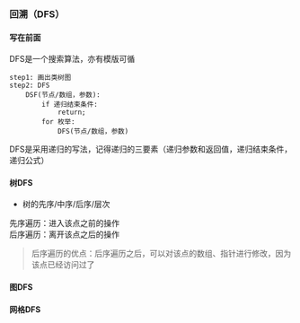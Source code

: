 ### 回溯（DFS）

#### 写在前面

DFS是一个搜索算法，亦有模版可循
```
step1: 画出类树图
step2: DFS
    DSF(节点/数组，参数):
        if 递归结束条件:
            return;
        for 枚举:
            DFS(节点/数组，参数) 
```
DFS是采用递归的写法，记得递归的三要素（递归参数和返回值，递归结束条件，递归公式）

#### 树DFS

- 树的先序/中序/后序/层次

先序遍历：进入该点之前的操作  
后序遍历：离开该点之后的操作  
> 后序遍历的优点：后序遍历之后，可以对该点的数组、指针进行修改，因为该点已经访问过了  

#### 图DFS

#### 网格DFS

